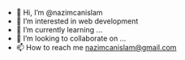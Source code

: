 - 👋 Hi, I’m @nazimcanislam
- 👀 I’m interested in web development
- 🌱 I’m currently learning ...
- 💞️ I’m looking to collaborate on ...
- 📫 How to reach me nazimcanislam@gmail.com

<!---
nazimcanislam/nazimcanislam is a ✨ special ✨ repository because its `README.md` (this file) appears on your GitHub profile.
You can click the Preview link to take a look at your changes.
--->
